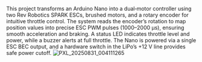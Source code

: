 This project transforms an Arduino Nano into a dual‐motor controller using two Rev Robotics SPARK ESCs, brushed motors, and a rotary encoder for intuitive throttle control. The system reads the encoder’s rotation to map position values into precise ESC PWM pulses (1000–2000 µs), ensuring smooth acceleration and braking. A status LED indicates throttle level and power, while a buzzer alerts at full throttle. The Nano is powered via a single ESC BEC output, and a hardware switch in the LiPo’s +12 V line provides safe power cutoff.
![PXL_20250831_004111265](https://github.com/user-attachments/assets/693cea27-f7fb-4bbf-8ee3-46099c48e8ca)
